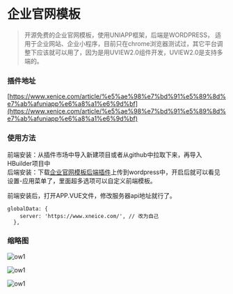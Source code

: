 
# 企业官网模板
> 开源免费的企业官网模板，使用UNIAPP框架，后端是WORDPRESS， 适用于企业网站、企业小程序，目前只在chrome浏览器测试过，其它平台调整下应该就可以用了，因为是用UVIEW2.0组件开发，UVIEW2.0是支持多端的。

### 插件地址
[https://www.xenice.com/article/%e5%ae%98%e7%bd%91%e5%89%8d%e7%ab%afuniapp%e6%a8%a1%e6%9d%bf](https://www.xenice.com/article/%e5%ae%98%e7%bd%91%e5%89%8d%e7%ab%afuniapp%e6%a8%a1%e6%9d%bf)

### 使用方法
前端安装：从插件市场中导入新建项目或者从github中拉取下来，再导入HBuilder项目中<br>
后端安装：下载[企业官网模板后端插件](https://www.xenice.com/article/minisi-ow)上传到wordpress中，开启后就可以看见 设置-应用菜单了，里面超多选项可以自定义前端模板。


前端安装后，打开APP.VUE文件，修改服务器api地址就行了。

```
globalData: {
    server: 'https://www.xneice.com/', // 改为自己
  },
```

### 缩略图

![ow1](https://raw.githubusercontent.com/xenice/xenice-post-widgets/master/1.jpg)

![ow1](https://raw.githubusercontent.com/xenice/xenice-post-widgets/master/2.jpg)

![ow1](https://raw.githubusercontent.com/xenice/xenice-post-widgets/master/3.jpg)
